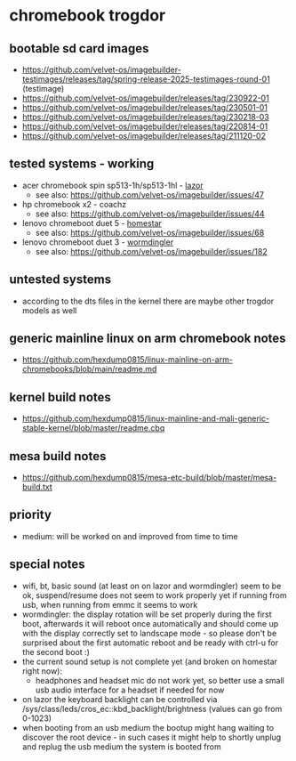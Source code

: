 # chromebook trogdor

## bootable sd card images

- https://github.com/velvet-os/imagebuilder-testimages/releases/tag/spring-release-2025-testimages-round-01 (testimage)
- https://github.com/velvet-os/imagebuilder/releases/tag/230922-01
- https://github.com/velvet-os/imagebuilder/releases/tag/230501-01
- https://github.com/velvet-os/imagebuilder/releases/tag/230218-03
- https://github.com/velvet-os/imagebuilder/releases/tag/220814-01
- https://github.com/velvet-os/imagebuilder/releases/tag/211120-02

## tested systems - working

- acer chromebook spin sp513-1h/sp513-1hl - [lazor](https://github.com/velvet-os/velvet-os.github.io/blob/main/chromebooks/systems/trogdor/lazor.md)
  - see also: https://github.com/velvet-os/imagebuilder/issues/47
- hp chromebook x2 - coachz
  - see also: https://github.com/velvet-os/imagebuilder/issues/44
- lenovo chromeboot duet 5 - [homestar](https://github.com/velvet-os/velvet-os.github.io/blob/main/chromebooks/systems/trogdor/homestar.md)
  - see also: https://github.com/velvet-os/imagebuilder/issues/68
- lenovo chromeboot duet 3 - [wormdingler](https://github.com/velvet-os/velvet-os.github.io/blob/main/chromebooks/systems/trogdor/wormdingler.md)
  - see also: https://github.com/velvet-os/imagebuilder/issues/182

## untested systems

- according to the dts files in the kernel there are maybe other trogdor models as well

## generic mainline linux on arm chromebook notes

- https://github.com/hexdump0815/linux-mainline-on-arm-chromebooks/blob/main/readme.md

## kernel build notes

- https://github.com/hexdump0815/linux-mainline-and-mali-generic-stable-kernel/blob/master/readme.cbq

## mesa build notes

- https://github.com/hexdump0815/mesa-etc-build/blob/master/mesa-build.txt

## priority

- medium: will be worked on and improved from time to time

## special notes

- wifi, bt, basic sound (at least on on lazor and wormdingler) seem to be ok, suspend/resume does not seem to work properly yet if running from usb, when running from emmc it seems to work
- wormdingler: the display rotation will be set properly during the first boot, afterwards it will reboot once automatically and should come up with the display correctly set to landscape mode - so please don't be surprised about the first automatic reboot and be ready with ctrl-u for the second boot :)
- the current sound setup is not complete yet (and broken on homestar right now):
  - headphones and headset mic do not work yet, so better use a small usb audio interface for a headset if needed for now
- on lazor the keyboard backlight can be controlled via /sys/class/leds/cros_ec\:\:kbd_backlight/brightness (values can go from 0-1023)
- when booting from an usb medium the bootup might hang waiting to discover the root device - in such cases it might help to shortly unplug and replug the usb medium the system is booted from
